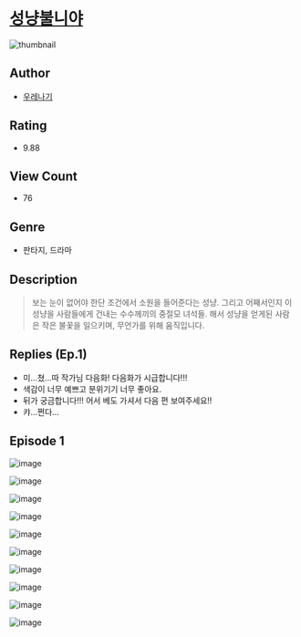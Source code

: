 # [성냥불니야](https://comic.naver.com/challenge/list?titleId=810634)
![thumbnail](https://image-comic.pstatic.net/user_contents_data/challenge_comic/2023/05/24/366788/upload_3546133023724626275_480x623.jpeg)

## Author
- [우레나기](https://comic.naver.com/artistTitle?id=366788)

## Rating
- 9.88

## View Count
- 76

## Genre
- 판타지, 드라마

## Description
> 보는 눈이 없어야 한단 조건에서 소원을 들어준다는 성냥. 그리고 어째서인지 이 성냥을 사람들에게 건내는 수수께끼의 중절모 녀석들. 해서 성냥을 얻게된 사람은 작은 불꽃을 일으키며, 무언가를 위해 움직입니다.

## Replies (Ep.1)
- 미...쳤...따 작가님 다음화! 다음화가 시급합니다!!!
- 색감이 너무 예쁘고 분위기기 너무 좋아요.
- 뒤가 궁금합니다!!! 어서 베도 가셔서 다음 편 보여주세요!!
- 캬...쩐다...

## Episode 1
![image](https://image-comic.pstatic.net/user_contents_data/challenge_comic/2023/05/24/366788/upload_7090410984878257458.jpeg)

![image](https://image-comic.pstatic.net/user_contents_data/challenge_comic/2023/05/24/366788/upload_4062864997232043573.jpeg)

![image](https://image-comic.pstatic.net/user_contents_data/challenge_comic/2023/05/24/366788/upload_4134694106878458164.jpeg)

![image](https://image-comic.pstatic.net/user_contents_data/challenge_comic/2023/05/24/366788/upload_7018078490690085428.jpeg)

![image](https://image-comic.pstatic.net/user_contents_data/challenge_comic/2023/05/24/366788/upload_3919645936949999154.jpeg)

![image](https://image-comic.pstatic.net/user_contents_data/challenge_comic/2023/05/24/366788/upload_3978423620924237360.jpeg)

![image](https://image-comic.pstatic.net/user_contents_data/challenge_comic/2023/05/24/366788/upload_4063717117952013620.jpeg)

![image](https://image-comic.pstatic.net/user_contents_data/challenge_comic/2023/05/24/366788/upload_7306299186035896418.jpeg)

![image](https://image-comic.pstatic.net/user_contents_data/challenge_comic/2023/05/24/366788/upload_3474869491088831281.jpeg)

![image](https://image-comic.pstatic.net/user_contents_data/challenge_comic/2023/05/24/366788/upload_3834078622069962594.jpeg)

